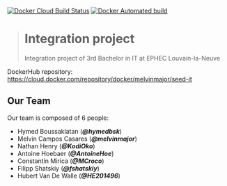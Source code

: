 [![Docker Cloud Build Status](https://img.shields.io/docker/cloud/build/melvinmajor/seed-it.svg?label=DockerHub%20build&logo=docker&logoColor=white&style=popout-square)](https://cloud.docker.com/repository/docker/melvinmajor/seed-it/)
[![Docker Automated build](https://img.shields.io/docker/automated/melvinmajor/seed-it.svg?label=DockerHub%20automated%20build&logo=docker&logoColor=white&style=popout-square&color=informational)](https://cloud.docker.com/repository/docker/melvinmajor/seed-it/)

> # Integration project
>
> Integration project of 3rd Bachelor in IT at EPHEC Louvain-la-Neuve

DockerHub repository: https://cloud.docker.com/repository/docker/melvinmajor/seed-it

## Our Team

Our team is composed of 6 people:

* Hymed Boussaklatan (_**@hymedbsk**_)
* Melvin Campos Casares (_**@melvinmajor**_)
* Nathan Henry (_**@KodiOko**_)
* Antoine Hoebaer (_**@AntoineHoe**_)
* Constantin Mirica (_**@MCroco**_)
* Filipp Shatskiy (_**@fshatskiy**_)
* Hubert Van De Walle (_**@HE201496**_)
